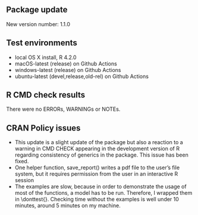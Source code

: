 ## Package update
New version number: 1.1.0

## Test environments
* local OS X install, R 4.2.0
* macOS-latest (release) on Github Actions
* windows-latest (release) on Github Actions
* ubuntu-latest (devel,release,old-rel) on Github Actions

## R CMD check results
There were no ERRORs, WARNINGs or NOTEs. 

## CRAN Policy issues
* This update is a slight update of the package but also a reaction to a warning in CMD CHECK appearing in the development version of R regarding consistency of generics in the package. This issue has been fixed.
* One helper function, save_report() writes a pdf file to the user’s file system, but it requires permission from the user in an interactive R session
* The examples are slow, because in order to demonstrate the usage of most of the functions, a model has to be run. Therefore, I wrapped them in \donttest{}. Checking time without the examples is well under 10 minutes, around 5 minutes on my machine.



